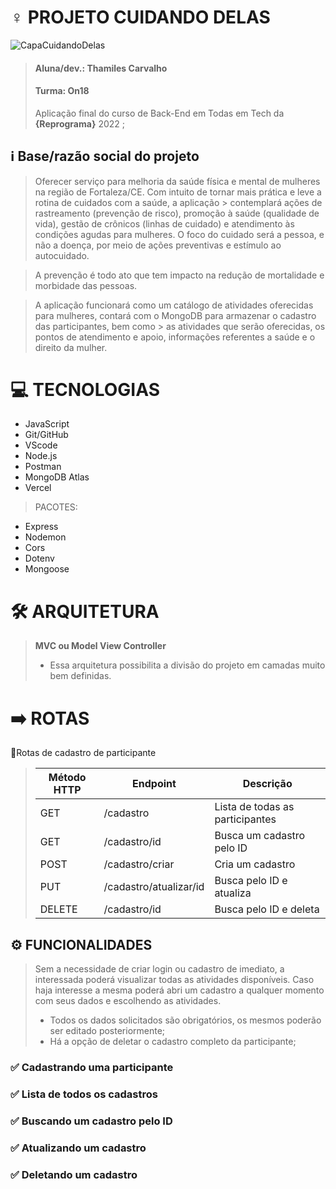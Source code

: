 # ♀️ PROJETO CUIDANDO DELAS

![CapaCuidandoDelas](https://user-images.githubusercontent.com/109421612/208180185-b487c878-85cf-4634-afdb-7b4f76f28e9c.png)

> #### Aluna/dev.: Thamiles Carvalho
> #### Turma: On18
> Aplicação final do curso de Back-End em Todas em Tech da **{Reprograma}** 2022 ;

## ℹ️ Base/razão social do projeto

> Oferecer serviço para melhoria da saúde física e mental de mulheres na região de Fortaleza/CE. Com intuito de tornar mais prática e leve a rotina de cuidados com a saúde, a aplicação > contemplará ações de rastreamento (prevenção de risco), promoção à saúde (qualidade de vida), gestão de crônicos (linhas de cuidado) e atendimento às condições agudas para mulheres. O foco do cuidado será a pessoa, e não a doença, por meio de ações preventivas e estímulo ao autocuidado. 

> A prevenção é todo ato que tem impacto na redução de mortalidade e morbidade das pessoas.

> A aplicação funcionará como um catálogo de atividades oferecidas para mulheres, contará com o MongoDB para armazenar o cadastro das participantes, bem como > as atividades que serão oferecidas, os pontos de atendimento e apoio, informações referentes a saúde e o direito da mulher.

# 💻 TECNOLOGIAS

* JavaScript
* Git/GitHub
* VScode
* Node.js
* Postman
* MongoDB Atlas
* Vercel

> PACOTES:

* Express
* Nodemon
* Cors
* Dotenv
* Mongoose

# 🛠️ ARQUITETURA

> **MVC ou Model View Controller**
> 
> * Essa arquitetura possibilita a divisão do projeto em camadas muito bem definidas.

# ➡️ ROTAS 
🔗Rotas de cadastro de participante

> | Método HTTP | Endpoint | Descrição |
> | ----------- | -------- | --------- |
> | GET | /cadastro | Lista de todas as participantes |
> | GET | /cadastro/id | Busca um cadastro pelo ID |
> | POST | /cadastro/criar | Cria um cadastro |
> | PUT | /cadastro/atualizar/id | Busca pelo ID e atualiza |
> | DELETE | /cadastro/id | Busca pelo ID e deleta |

## ⚙️ FUNCIONALIDADES

> Sem a necessidade de criar login ou cadastro de imediato, a interessada poderá visualizar todas as atividades disponíveis.
> Caso haja interesse a mesma poderá abri um cadastro a qualquer momento com seus dados e escolhendo as atividades.
> 
> * Todos os dados solicitados são obrigatórios, os mesmos poderão ser editado posteriormente; 
> * Há a opção de deletar o cadastro completo da participante;


### ✅ Cadastrando uma participante


### ✅ Lista de todos os cadastros 


### ✅ Buscando um cadastro pelo ID


### ✅ Atualizando um cadastro 


### ✅ Deletando um cadastro 


